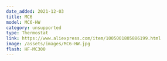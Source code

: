 ```yaml
---
date_added: 2021-12-03
title: MC6
model: MC6-HW
category: unsupported
type: Thermostat
link: https://www.aliexpress.com/item/1005001805886199.html
image: /assets/images/MC6-HW.jpg
flash: HF-MC300
---
```

